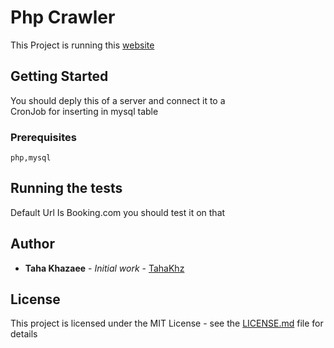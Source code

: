 # Php Crawler

This Project is running this [website](http://ports.shippist.com/)

## Getting Started

You should deply this of a server and connect it to a <br>
CronJob for inserting in mysql table

### Prerequisites
```
php,mysql
```
## Running the tests

Default Url Is Booking.com you should test it on that


## Author

* **Taha Khazaee** - *Initial work* - [TahaKhz](http://tahakhz.com/)

## License

This project is licensed under the MIT License - see the [LICENSE.md](https://github.com/taha-khazaee/simple_php_crawler/blob/master/LICENSE) file for details
